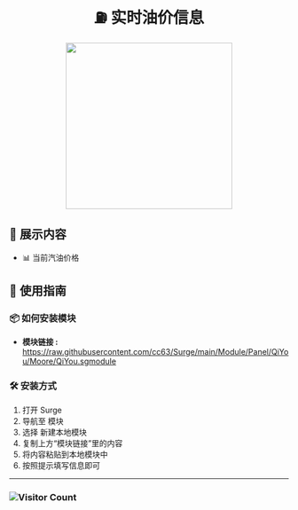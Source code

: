 <div align="center">

# ⛽ 实时油价信息

<img src="https://raw.githubusercontent.com/cc63/Surge/main/Module/Panel/QiYou/Moore/QiYou.PNG" width="300">

</div>

## 🚀 展示内容

- 📊 当前汽油价格

## 📘 使用指南

### 📦 如何安装模块

- **模块链接 :** https://raw.githubusercontent.com/cc63/Surge/main/Module/Panel/QiYou/Moore/QiYou.sgmodule

### 🛠 安装方式

1. 打开 Surge 
2. 导航至 模块
3. 选择 新建本地模块
4. 复制上方“模块链接”里的内容
5. 将内容粘贴到本地模块中
6. 按照提示填写信息即可

---

### ![Visitor Count](https://profile-counter.glitch.me/{cc63}/count.svg)
